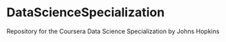 DataScienceSpecialization
=========================

Repository for the Coursera Data Science Specialization by Johns Hopkins
